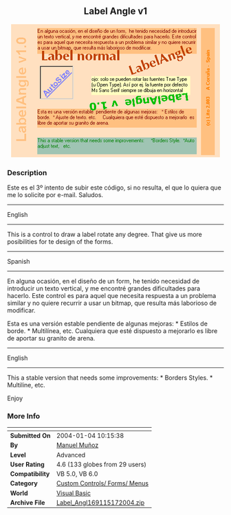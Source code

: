 ﻿<div align="center">

## Label Angle v1

<img src="PIC200417532357573.gif">
</div>

### Description

Este es el 3º intento de subir este código, si no resulta, el que lo quiera que me lo solicite por e-mail. Saludos.

----

English

----

This is a control to draw a label rotate any degree. That give us more posibilities for te design of the forms.

----

Spanish

----

En alguna ocasión, en el diseño de un form, he tenido necesidad de introducir un texto vertical, y me encontré grandes dificultades para hacerlo. Este control es para aquel que necesita respuesta a un problema similar y no quiere recurrir a usar un bitmap, que resulta más laborioso de modificar.

Esta es una versión estable pendiente de algunas mejoras: * Estilos de borde. * Multilínea, etc.  Cualquiera que esté dispuesto a mejorarlo es libre de aportar su granito de arena.

----

English

----

This a stable version that needs some improvements: * Borders Styles. * Multiline, etc.

Enjoy
 
### More Info
 


<span>             |<span>
---                |---
**Submitted On**   |2004-01-04 10:15:38
**By**             |[Manuel Muñoz](https://github.com/Planet-Source-Code/PSCIndex/blob/master/ByAuthor/manuel-mu-oz.md)
**Level**          |Advanced
**User Rating**    |4.6 (133 globes from 29 users)
**Compatibility**  |VB 5\.0, VB 6\.0
**Category**       |[Custom Controls/ Forms/  Menus](https://github.com/Planet-Source-Code/PSCIndex/blob/master/ByCategory/custom-controls-forms-menus__1-4.md)
**World**          |[Visual Basic](https://github.com/Planet-Source-Code/PSCIndex/blob/master/ByWorld/visual-basic.md)
**Archive File**   |[Label\_Angl169115172004\.zip](https://github.com/Planet-Source-Code/manuel-mu-oz-label-angle-v1__1-50833/archive/master.zip)








